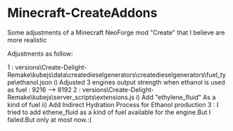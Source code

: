 # Minecraft-CreateAddons
Some adjustments of a Minecraft NeoForge mod "Create" that I believe are more realistic

Adjustments as follow:

1 : versions\Create-Delight-Remake\kubejs\data\createdieselgenerators\createdieselgenerators\fuel_type\ethanol.json
  i) Adjusted 3 engines output strength when ethanol is used as fuel : 9216 --> 8192
2 : versions\Create-Delight-Remake\kubejs\server_scripts\extensions.js
  i) Add "ethylene_fluid" As a kind of fuel
  ii) Add Indirect Hydration Process for Ethanol production
3 : I tried to add ethene_fluid as a kind of fuel available for the engine.But I failed.But only at most now.:( 
